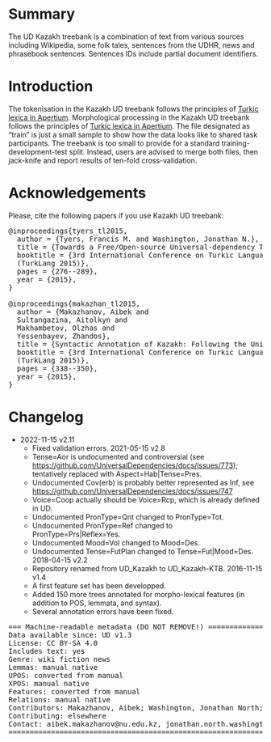 # Summary

The UD Kazakh treebank is a combination of text from various sources including Wikipedia, some folk tales,
sentences from the UDHR, news and phrasebook sentences. Sentences IDs include partial document identifiers.

# Introduction

The tokenisation in the Kazakh UD treebank follows the principles of [Turkic lexica in Apertium](http://wiki.apertium.org/wiki/Turkic_lexicon).
Morphological processing in the Kazakh UD treebank follows the principles of [Turkic lexica in Apertium](http://wiki.apertium.org/wiki/Turkic_lexicon).
The file designated as “train” is just a small sample to show how the data looks like to shared task participants.
The treebank is too small to provide for a standard training-development-test split. Instead, users are advised
to merge both files, then jack-knife and report results of ten-fold cross-validation.

# Acknowledgements

Please, cite the following papers if you use Kazakh UD treebank:

<pre>
@inproceedings{tyers_tl2015,
  author = {Tyers, Francis M. and Washington, Jonathan N.},
  title = {Towards a Free/Open-source Universal-dependency Treebank for Kazakh},
  booktitle = {3rd International Conference on Turkic Languages Processing,
  (TurkLang 2015)},
  pages = {276--289},
  year = {2015},
}

@inproceedings{makazhan_tl2015,
  author = {Makazhanov, Aibek and
  Sultangazina, Aitolkyn and
  Makhambetov, Olzhas and
  Yessenbayev, Zhandos},
  title = {Syntactic Annotation of Kazakh: Following the Universal Dependencies Guidelines. A report},
  booktitle = {3rd International Conference on Turkic Languages Processing,
  (TurkLang 2015)},
  pages = {338--350},
  year = {2015},
}
</pre>

# Changelog

* 2022-11-15 v2.11
  * Fixed validation errors.
2021-05-15 v2.8
  * Tense=Aor is undocumented and controversial (see https://github.com/UniversalDependencies/docs/issues/773);
    tentatively replaced with Aspect=Hab|Tense=Pres.
  * Undocumented Cov(erb) is probably better represented as Inf, see https://github.com/UniversalDependencies/docs/issues/747
  * Voice=Coop actually should be Voice=Rcp, which is already defined in UD.
  * Undocumented PronType=Qnt changed to PronType=Tot.
  * Undocumented PronType=Ref changed to PronType=Prs|Reflex=Yes.
  * Undocumented Mood=Vol changed to Mood=Des.
  * Undocumented Tense=FutPlan changed to Tense=Fut|Mood=Des.
2018-04-15 v2.2
  * Repository renamed from UD_Kazakh to UD_Kazakh-KTB.
2016-11-15 v1.4
  * A first feature set has been developped.
  * Added 150 more trees annotated for morpho-lexical features (in addition to POS, lemmata, and syntax).
  * Several annotation errors have been fixed.

<pre>
=== Machine-readable metadata (DO NOT REMOVE!) ================================
Data available since: UD v1.3
License: CC BY-SA 4.0
Includes text: yes
Genre: wiki fiction news
Lemmas: manual native
UPOS: converted from manual
XPOS: manual native
Features: converted from manual
Relations: manual native
Contributors: Makazhanov, Aibek; Washington, Jonathan North; Tyers, Francis
Contributing: elsewhere
Contact: aibek.makazhanov@nu.edu.kz, jonathan.north.washington@gmail.com, ftyers@prompsit.com
===============================================================================
</pre>
